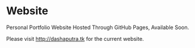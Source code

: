 # Website
Personal Portfolio Website Hosted Through GitHub Pages, Available Soon.

Please visit http://dashaputra.tk for the current website.
